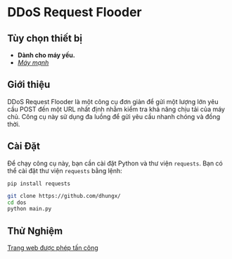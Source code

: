 # DDoS Request Flooder

## Tùy chọn thiết bị

- **Dành cho máy yếu.**
- *[Máy mạnh ](https://github.com/dhungx/ddos)*


## Giới thiệu

DDoS Request Flooder là một công cụ đơn giản để gửi một lượng lớn yêu cầu POST đến một URL nhất định nhằm kiểm tra khả năng chịu tải của máy chủ. Công cụ này sử dụng đa luồng để gửi yêu cầu nhanh chóng và đồng thời.

## Cài Đặt

Để chạy công cụ này, bạn cần cài đặt Python và thư viện `requests`. Bạn có thể cài đặt thư viện `requests` bằng lệnh:
```
pip install requests
```

```bash
git clone https://github.com/dhungx/
cd dos
python main.py
```

## Thử Nghiệm
[Trang web được phép tấn công](http://testtools.atwebpages.com/)

